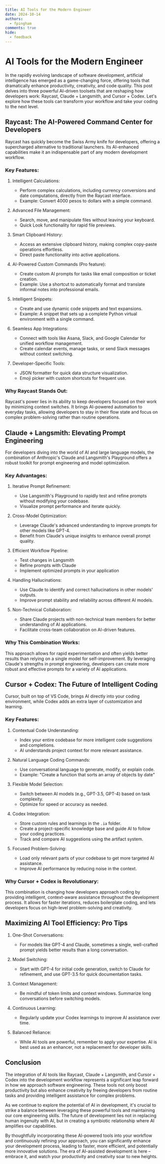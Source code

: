 ```yaml
---
title: AI Tools for the Modern Engineer
date: 2024-10-14
authors:
  - fpingham
comments: true
hide:
  - feedback
---
```


# AI Tools for the Modern Engineer

In the rapidly evolving landscape of software development, artificial intelligence has emerged as a game-changing force, offering tools that dramatically enhance productivity, creativity, and code quality. This post delves into three powerful AI-driven toolsets that are reshaping how developers work: Raycast, Claude + Langsmith, and Cursor + Codex. Let's explore how these tools can transform your workflow and take your coding to the next level.

<!-- more -->

## Raycast: The AI-Powered Command Center for Developers

Raycast has quickly become the Swiss Army knife for developers, offering a supercharged alternative to traditional launchers. Its AI-enhanced capabilities make it an indispensable part of any modern development workflow.

### Key Features:
1. Intelligent Calculations: 
	- Perform complex calculations, including currency conversions and date computations, directly from the Raycast interface.
	- Example: Convert 4000 pesos to dollars with a simple command.

2. Advanced File Management: 
	- Search, move, and manipulate files without leaving your keyboard.
	- Quick Look functionality for rapid file previews.

3. Smart Clipboard History: 
	- Access an extensive clipboard history, making complex copy-paste operations effortless.
	- Direct paste functionality into active applications.

4. AI-Powered Custom Commands (Pro feature):
	- Create custom AI prompts for tasks like email composition or ticket creation.
	- Example: Use a shortcut to automatically format and translate informal notes into professional emails.

5. Intelligent Snippets: 
	- Create and use dynamic code snippets and text expansions.
	- Example: A snippet that sets up a complete Python virtual environment with a single command.

6. Seamless App Integrations: 
	- Connect with tools like Asana, Slack, and Google Calendar for unified workflow management.
	- Create calendar events, manage tasks, or send Slack messages without context switching.

7. Developer-Specific Tools:
	- JSON formatter for quick data structure visualization.
	- Emoji picker with custom shortcuts for frequent use.

### Why Raycast Stands Out:
Raycast's power lies in its ability to keep developers focused on their work by minimizing context switches. It brings AI-powered automation to everyday tasks, allowing developers to stay in their flow state and focus on complex problem-solving rather than routine operations.

## Claude + Langsmith: Elevating Prompt Engineering

For developers diving into the world of AI and large language models, the combination of Anthropic's Claude and Langsmith's Playground offers a robust toolkit for prompt engineering and model optimization.

### Key Advantages:

1. Iterative Prompt Refinement: 
	- Use Langsmith's Playground to rapidly test and refine prompts without modifying your codebase.
	- Visualize prompt performance and iterate quickly.

2. Cross-Model Optimization: 
	- Leverage Claude's advanced understanding to improve prompts for other models like GPT-4.
	- Benefit from Claude's unique insights to enhance overall prompt quality.

3. Efficient Workflow Pipeline:
	- Test changes in Langsmith
	- Refine prompts with Claude
	- Implement optimized prompts in your application

4. Handling Hallucinations: 
	- Use Claude to identify and correct hallucinations in other models' outputs.
	- Improve prompt stability and reliability across different AI models.

5. Non-Technical Collaboration:
	- Share Claude projects with non-technical team members for better understanding of AI applications.
	- Facilitate cross-team collaboration on AI-driven features.

### Why This Combination Works:
This approach allows for rapid experimentation and often yields better results than relying on a single model for self-improvement. By leveraging Claude's strengths in prompt engineering, developers can create more robust and effective prompts for a variety of AI applications.

## Cursor + Codex: The Future of Intelligent Coding

Cursor, built on top of VS Code, brings AI directly into your coding environment, while Codex adds an extra layer of customization and learning.

### Key Features:

1. Contextual Code Understanding: 
	- Index your entire codebase for more intelligent code suggestions and completions.
	- AI understands project context for more relevant assistance.

2. Natural Language Coding Commands: 
	- Use conversational language to generate, modify, or explain code.
	- Example: "Create a function that sorts an array of objects by date"

3. Flexible Model Selection: 
	- Switch between AI models (e.g., GPT-3.5, GPT-4) based on task complexity.
	- Optimize for speed or accuracy as needed.

4. Codex Integration:
	- Store custom rules and learnings in the `.ia` folder.
	- Create a project-specific knowledge base and guide AI to follow your coding practices.
	- Track and compare AI suggestions using the artifact system.

5. Focused Problem-Solving: 
	- Load only relevant parts of your codebase to get more targeted AI assistance.
	- Improve AI performance by reducing noise in the context.

### Why Cursor + Codex is Revolutionary:
This combination is changing how developers approach coding by providing intelligent, context-aware assistance throughout the development process. It allows for faster iterations, reduces boilerplate coding, and lets developers focus on high-level problem-solving and creativity.

## Maximizing AI Tool Efficiency: Pro Tips

1. One-Shot Conversations:
	- For models like GPT-4 and Claude, sometimes a single, well-crafted prompt yields better results than a long conversation.

2. Model Switching:
	- Start with GPT-4 for initial code generation, switch to Claude for refinement, and use GPT-3.5 for quick documentation tasks.

3. Context Management:
	- Be mindful of token limits and context windows. Summarize long conversations before switching models.

4. Continuous Learning:
	- Regularly update your Codex learnings to improve AI assistance over time.

5. Balanced Reliance:
	- While AI tools are powerful, remember to apply your expertise. AI is best used as an enhancer, not a replacement for developer skills.

## Conclusion

The integration of AI tools like Raycast, Claude + Langsmith, and Cursor + Codex into the development workflow represents a significant leap forward in how we approach software engineering. These tools not only boost productivity but also enhance creativity by freeing developers from routine tasks and providing intelligent assistance for complex problems.

As we continue to explore the potential of AI in development, it's crucial to strike a balance between leveraging these powerful tools and maintaining our core engineering skills. The future of development lies not in replacing human ingenuity with AI, but in creating a symbiotic relationship where AI amplifies our capabilities.

By thoughtfully incorporating these AI-powered tools into your workflow and continuously refining your approach, you can significantly enhance your development process, leading to faster, more efficient, and potentially more innovative solutions. The era of AI-assisted development is here – embrace it, and watch your productivity and creativity soar to new heights.